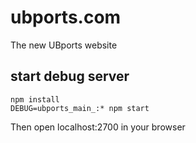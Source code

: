 # ubports.com
The new UBports website


## start debug server

```
npm install
DEBUG=ubports_main_:* npm start
```

Then open localhost:2700 in your browser
